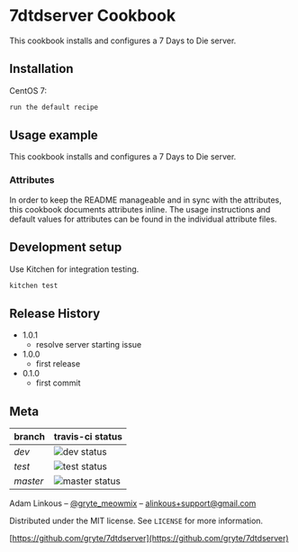 # 7dtdserver Cookbook

This cookbook installs and configures a 7 Days to Die server.

## Installation

CentOS 7:

```bash
run the default recipe
```

## Usage example

This cookbook installs and configures a 7 Days to Die server.

### Attributes
In order to keep the README manageable and in sync with the attributes, this cookbook documents attributes inline. The usage instructions and default values for attributes can be found in the individual attribute files.

## Development setup

Use Kitchen for integration testing.

```bash
kitchen test
```

## Release History
* 1.0.1
    * resolve server starting issue
* 1.0.0
    * first release
* 0.1.0
    * first commit

## Meta

|branch|travis-ci status|
|------|----------------|
|*dev*|![dev status](https://travis-ci.org/gryte/7dtdserver.svg?branch=dev)|
|*test*|![test status](https://travis-ci.org/gryte/7dtdserver.svg?branch=test)|
|*master*|![master status](https://travis-ci.org/gryte/7dtdserver.svg?branch=master)|

Adam Linkous – [@gryte_meowmix](https://twitter.com/gryte_meowmix) – alinkous+support@gmail.com

Distributed under the MIT license. See ``LICENSE`` for more information.

[https://github.com/gryte/7dtdserver](https://github.com/gryte/7dtdserver)
